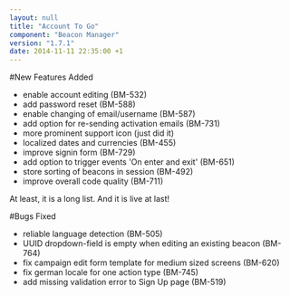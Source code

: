 ```yaml
---
layout: null
title: "Account To Go"
component: "Beacon Manager"
version: "1.7.1"
date: 2014-11-11 22:35:00 +1
---
```

#New Features Added

* enable account editing (BM-532)
* add password reset (BM-588)
* enable changing of email/username (BM-587)
* add option for re-sending activation emails (BM-731)
* more prominent support icon (just did it)
* localized dates and currencies (BM-455)
* improve signin form (BM-729)
* add option to trigger events 'On enter and exit' (BM-651)
* store sorting of beacons in session (BM-492)
* improve overall code quality (BM-711)

At least, it is a long list. And it is live at last!

#Bugs Fixed

* reliable language detection (BM-505)
* UUID dropdown-field is empty when editing an existing beacon (BM-764)
* fix campaign edit form template for medium sized screens (BM-620)
* fix german locale for one action type (BM-745)
* add missing validation error to Sign Up page (BM-519)